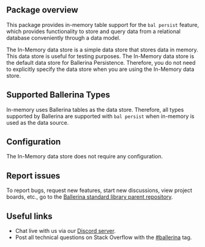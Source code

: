 ## Package overview

This package provides in-memory table support for the `bal persist` feature, which provides functionality to store and query data from a relational database conveniently through a data model.

The In-Memory data store is a simple data store that stores data in memory. This data store is useful for testing purposes. The In-Memory data store is the default data store for Ballerina Persistence. Therefore, you do not need to explicitly specify the data store when you are using the In-Memory data store.

## Supported Ballerina Types
In-memory uses Ballerina tables as the data store. Therefore, all types supported by Ballerina are supported with `bal persist` when in-memory is used as the data source.

## Configuration
The In-Memory data store does not require any configuration.

## Report issues

To report bugs, request new features, start new discussions, view project boards, etc., go to the [Ballerina standard library parent repository](https://github.com/ballerina-platform/ballerina-standard-library).

## Useful links
- Chat live with us via our [Discord server](https://discord.gg/ballerinalang).
- Post all technical questions on Stack Overflow with the [#ballerina](https://stackoverflow.com/questions/tagged/ballerina) tag.
